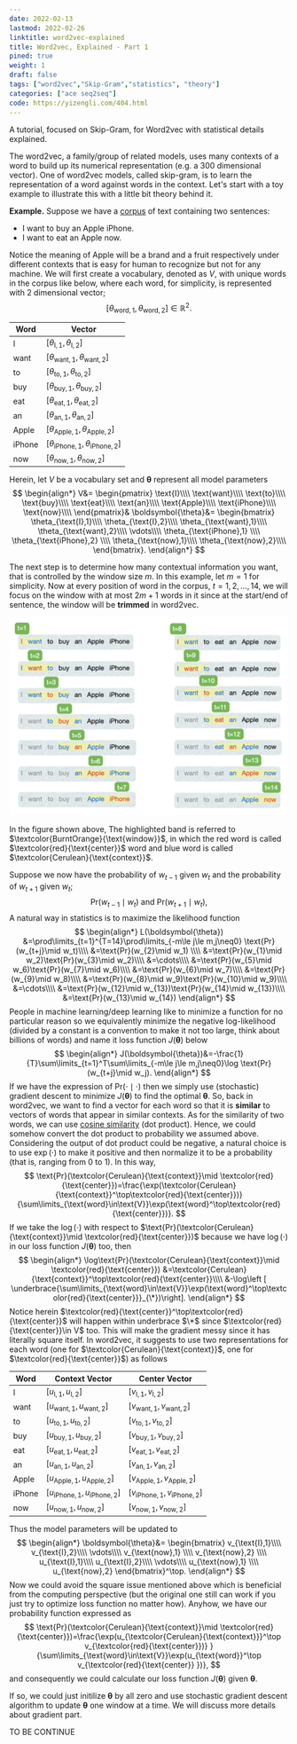 ```yaml
---
date: 2022-02-13
lastmod: 2022-02-26
linktitle: word2vec-explained 
title: Word2vec, Explained - Part 1 
pined: true
weight: 1
draft: false
tags: ["word2vec","Skip-Gram","statistics", "theory"]
categories: ["ace seq2seq"]
code: https://yizengli.com/404.html
---
```


A tutorial, focused on Skip-Gram, for Word2vec with statistical details explained. 

<!--more-->

<!-- 
# A quick introduction!

# What are word vectors representations!
 -->

The word2vec, a family/group of related models, uses many contexts of a word to build up its numerical representation (e.g. a 300 dimensional vector). One of word2vec models, called skip-gram, is to learn the representation of a word against words in the context. Let's start with a toy example to illustrate this with a little bit theory behind it.

**Example.** Suppose we have a [corpus](https://www.merriam-webster.com/dictionary/corpus) of text containing two sentences:
- I want to buy an Apple iPhone.
- I want to eat an Apple now.

Notice the meaning of Apple will be a brand and a fruit respectively under different contexts that is easy for human to recognize but not for any machine. We will first create a vocabulary, denoted as $V$, with unique words in the corpus like below, where each word, for simplicity, is represented with 2 dimensional vector; $$[\theta_{\text{word},1},\theta_{\text{word},2}]\in\mathbb{R}^2.$$

| Word     | Vector |
| ----------- | ----------- |
| I      | $[\theta_{\text{I},1},\theta_{\text{I},2}]$       |
| want      | $[\theta_{\text{want},1},\theta_{\text{want},2}]$       |
| to      | $[\theta_{\text{to},1},\theta_{\text{to},2}]$       |
| buy      | $[\theta_{\text{buy},1},\theta_{\text{buy},2}]$       |
| eat      | $[\theta_{\text{eat},1},\theta_{\text{eat},2}]$       |
| an      | $[\theta_{\text{an},1},\theta_{\text{an},2}]$       |
| Apple      | $[\theta_{\text{Apple},1},\theta_{\text{Apple},2}]$       |
| iPhone      | $[\theta_{\text{iPhone},1},\theta_{\text{iPhone},2}]$       |
| now      | $[\theta_{\text{now},1},\theta_{\text{now},2}]$       |

Herein, let $V$ be a vocabulary set and $\boldsymbol{\theta}$ represent all model parameters
$$
\begin{align*}
V&=
\begin{pmatrix}
\text{I}\\\\
\text{want}\\\\
\text{to}\\\\
\text{buy}\\\\
\text{eat}\\\\
\text{an}\\\\
\text{Apple}\\\\
\text{iPhone}\\\\
\text{now}\\\\
\end{pmatrix}&
\boldsymbol{\theta}&=
\begin{bmatrix}
\theta_{\text{I},1}\\\\
\theta_{\text{I},2}\\\\
\theta_{\text{want},1}\\\\
\theta_{\text{want},2}\\\\
\vdots\\\\
\theta_{\text{iPhone},1} \\\\
\theta_{\text{iPhone},2} \\\\
\theta_{\text{now},1}\\\\
\theta_{\text{now},2}\\\\
\end{bmatrix}.
\end{align*}
$$

The next step is to determine how many contextual information you want, that is controlled by the window size $m$. In this example, let $m=1$ for simplicity. Now at every position of word in the corpus, $t=1,2,\ldots,14$, we will focus on the window with at most $2m+1$ words in it since at the start/end of sentence, the window will be **trimmed** in word2vec.

![word2vec-fig1](./word2vec-fig1.png)

In the figure shown above, The highlighted band is referred to $\textcolor{BurntOrange}{\text{window}}$, in which the red word is called $\textcolor{red}{\text{center}}$ word and blue word is called $\textcolor{Cerulean}{\text{context}}$.

Suppose we now have the probability of $w_{t-1}$ given $w_t$ and the probability of $w_{t+1}$ given $w_t$;
$$\text{Pr}(w_{t-1}\mid w_t)\text{ and }\text{Pr}(w_{t+1}\mid w_t),$$
A natural way in statistics is to maximize the likelihood function
$$
\begin{align*}
L(\boldsymbol{\theta})
&=\prod\limits_{t=1}^{T=14}\prod\limits_{-m\le j\le m,j\neq0} \text{Pr}(w_{t+j}\mid w_t)\\\\
&=\text{Pr}(w_{2}\mid w_1) \\\\
&=\text{Pr}(w_{1}\mid w_2)\text{Pr}(w_{3}\mid w_2)\\\\
&=\cdots\\\\
&=\text{Pr}(w_{5}\mid w_6)\text{Pr}(w_{7}\mid w_6)\\\\
&=\text{Pr}(w_{6}\mid w_7)\\\\
&=\text{Pr}(w_{9}\mid w_8)\\\\
&=\text{Pr}(w_{8}\mid w_9)\text{Pr}(w_{10}\mid w_9)\\\\
&=\cdots\\\\
&=\text{Pr}(w_{12}\mid w_{13})\text{Pr}(w_{14}\mid w_{13})\\\\
&=\text{Pr}(w_{13}\mid w_{14})
\end{align*}
$$
People in machine learning/deep learning like to minimize a function for no particular reason so we equivalently minimize the negative log-likelihood (divided by a constant is a convention to make it not too large, think about billions of words) and name it loss function $J(\boldsymbol{\theta})$ below
$$
\begin{align*}
J(\boldsymbol{\theta})&=-\frac{1}{T}\sum\limits_{t=1}^T\sum\limits_{-m\le j\le m,j\neq0}\log \text{Pr}(w_{t+j}\mid w_j).
\end{align*}
$$
If we have the expression of $\text{Pr}(\cdot\mid\cdot)$ then we simply use (stochastic) gradient descent to minimize $J(\boldsymbol{\theta})$ to find the optimal $\boldsymbol{\theta}$. So, back in word2vec, we want to find a vector for each word so that it is **similar** to vectors of words that appear in similar contexts. As for the similarity of two words, we can use [cosine similarity](https://en.wikipedia.org/wiki/Cosine_similarity) (dot product). Hence, we could somehow convert the dot product to probability we assumed above. Considering the output of dot product could be negative, a natural choice is to use $\exp(\cdot)$ to make it positive and then normalize it to be a probability (that is, ranging from 0 to 1). In this way, 
$$
\text{Pr}(\textcolor{Cerulean}{\text{context}}\mid \textcolor{red}{\text{center}})=\frac{\exp(\textcolor{Cerulean}{\text{context}}^\top\textcolor{red}{\text{center}})}{\sum\limits_{\text{word}\in\text{V}}\exp(\text{word}^\top\textcolor{red}{\text{center}})}.
$$ 
If we take the $\log(\cdot)$ with respect to $\text{Pr}(\textcolor{Cerulean}{\text{context}}\mid \textcolor{red}{\text{center}})$ because we have $\log(\cdot)$ in our loss function $J(\boldsymbol{\theta})$ too, then
$$
\begin{align*}
\log\text{Pr}(\textcolor{Cerulean}{\text{context}}\mid \textcolor{red}{\text{center}})
&=\textcolor{Cerulean}{\text{context}}^\top\textcolor{red}{\text{center}}\\\\
&-\log\left [
\underbrace{\sum\limits_{\text{word}\in\text{V}}\exp(\text{word}^\top\textcolor{red}{\text{center}}}_{\*})\right].
\end{align*}
$$
Notice herein $\textcolor{red}{\text{center}}^\top\textcolor{red}{\text{center}}$ will happen within underbrace $\*$ since $\textcolor{red}{\text{center}}\in V$ too. This will make the gradient messy since it has literally square itself. In word2vec, it suggests to use two representations for each word (one for $\textcolor{Cerulean}{\text{context}}$, one for $\textcolor{red}{\text{center}}$) as follows


| Word     | Context Vector | Center Vector |
| ----------- | ----------- | ----------- |
| I | $[u_{\text{I},1},u_{\text{I},2}]$|$[v_{\text{I},1},v_{\text{I},2}]$       |
| want | $[u_{\text{want},1},u_{\text{want},2}]$|$[v_{\text{want},1},v_{\text{want},2}]$       |
| to | $[u_{\text{to},1},u_{\text{to},2}]$|$[v_{\text{to},1},v_{\text{to},2}]$       |
| buy | $[u_{\text{buy},1},u_{\text{buy},2}]$|$[v_{\text{buy},1},v_{\text{buy},2}]$       |
| eat | $[u_{\text{eat},1},u_{\text{eat},2}]$|$[v_{\text{eat},1},v_{\text{eat},2}]$       |
| an | $[u_{\text{an},1},u_{\text{an},2}]$|$[v_{\text{an},1},v_{\text{an},2}]$       |
| Apple | $[u_{\text{Apple},1},u_{\text{Apple},2}]$|$[v_{\text{Apple},1},v_{\text{Apple},2}]$       |
| iPhone | $[u_{\text{iPhone},1},u_{\text{iPhone},2}]$|$[v_{\text{iPhone},1},v_{\text{iPhone},2}]$       |
| now | $[u_{\text{now},1},u_{\text{now},2}]$|$[v_{\text{now},1},v_{\text{now},2}]$       |

Thus the model parameters will be updated to
$$
\begin{align*}
\boldsymbol{\theta}&=
\begin{bmatrix}
v_{\text{I},1}\\\\
v_{\text{I},2}\\\\
\vdots\\\\
v_{\text{now},1} \\\\
v_{\text{now},2} \\\\
u_{\text{I},1}\\\\
u_{\text{I},2}\\\\
\vdots\\\\
u_{\text{now},1} \\\\ 
u_{\text{now},2}
\end{bmatrix}^\top.
\end{align*}
$$
Now we could avoid the square issue mentioned above which is beneficial from the computing perspective (but the original one still can work if you just try to optimize loss function no matter how). Anyhow, we have our probability function expressed as
$$
\text{Pr}(\textcolor{Cerulean}{\text{context}}\mid \textcolor{red}{\text{center}})=\frac{\exp(u_{\textcolor{Cerulean}{\text{context}}}^\top v_{\textcolor{red}{\text{center}})} }{\sum\limits_{\text{word}\in\text{V}}\exp(u_{\text{word}}^\top v_{\textcolor{red}{\text{center}} })},
$$ 
and consequently we could calculate our loss function $J(\boldsymbol{\theta})$ given $\boldsymbol{\theta}$.

If so, we could just initilize $\boldsymbol{\theta}$ by all zero and use stochastic gradient descent algorithm to update $\boldsymbol{\theta}$ one window at a time. We will discuss more details about gradient part.

TO BE CONTINUE